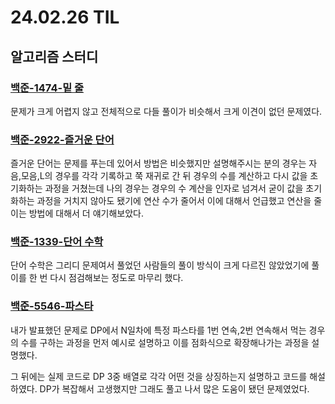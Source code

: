 # 24.02.26 TIL

## 알고리즘 스터디

### [백준-1474-밑 줄](https://www.acmicpc.net/problem/1474)

문제가 크게 어렵지 않고 전체적으로 다들 풀이가 비슷해서 크게 이견이 없던 문제였다.

### [백준-2922-즐거운 단어](https://www.acmicpc.net/problem/2922)

즐거운 단어는 문제를 푸는데 있어서 방법은 비슷했지만 설명해주시는 분의 경우는 자음,모음,L의 경우를 각각 기록하고 쭉 재귀로 간 뒤 경우의 수를 계산하고 다시 값을 초기화하는 과정을 거쳤는데 나의 경우는 경우의 수 계산을 인자로 넘겨서 굳이 값을 초기화하는 과정을 거치지 않아도 됐기에 연산 수가 줄어서 이에 대해서 언급했고 연산을 줄이는 방법에 대해서 더 얘기해보았다.

### [백준-1339-단어 수학](https://www.acmicpc.net/problem/1339)

단어 수학은 그리디 문제여서 풀었던 사람들의 풀이 방식이 크게 다르진 않았었기에 풀이를 한 번 다시 점검해보는 정도로 마무리 했다.

### [백준-5546-파스타](https://www.acmicpc.net/problem/5546)

내가 발표했던 문제로 DP에서 N일차에 특정 파스타를 1번 연속,2번 연속해서 먹는 경우의 수를 구하는 과정을 먼저 예시로 설명하고 이를 점화식으로 확장해나가는 과정을 설명했다.

그 뒤에는 실제 코드로 DP 3중 배열로 각각 어떤 것을 상징하는지 설명하고 코드를 해설하였다. DP가 복잡해서 고생했지만 그래도 풀고 나서 많은 도움이 됐던 문제였었다.
